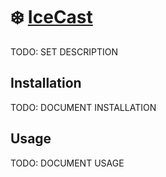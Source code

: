 # ❄️ [IceCast](https://github.com/illallangi/icecast)

TODO: SET DESCRIPTION

## Installation

TODO: DOCUMENT INSTALLATION

## Usage

TODO: DOCUMENT USAGE
